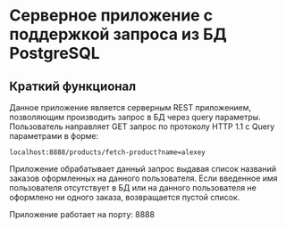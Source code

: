 # **Серверное приложение с поддержкой запроса из БД PostgreSQL**

## Краткий функционал
Данное приложение является серверным REST приложением,
позволяющим производить запрос в БД через query параметры. 
Пользователь направляет GET запрос по протоколу HTTP 1.1 с Query параметрами в форме:

    localhost:8888/products/fetch-product?name=alexey

Приложение обрабатывает данный запрос выдавая список названий заказов оформленных на данного пользователя.
Если введенное имя пользователя отсутствует в БД или на данного пользователя не оформлено ни одного заказа, возвращается пустой список.

Приложение работает на порту: 8888